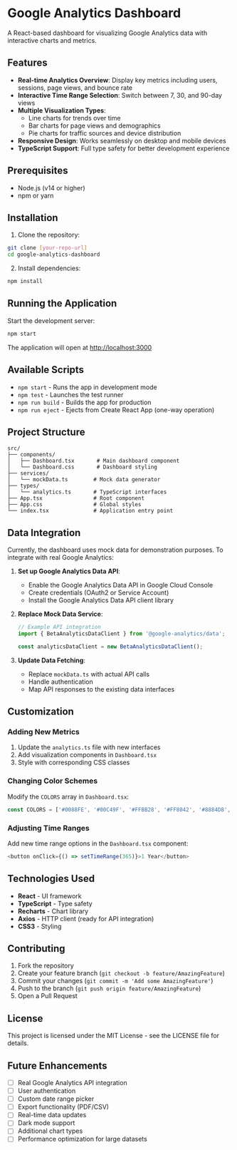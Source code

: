 # Google Analytics Dashboard

A React-based dashboard for visualizing Google Analytics data with interactive charts and metrics.

## Features

- **Real-time Analytics Overview**: Display key metrics including users, sessions, page views, and bounce rate
- **Interactive Time Range Selection**: Switch between 7, 30, and 90-day views
- **Multiple Visualization Types**:
  - Line charts for trends over time
  - Bar charts for page views and demographics
  - Pie charts for traffic sources and device distribution
- **Responsive Design**: Works seamlessly on desktop and mobile devices
- **TypeScript Support**: Full type safety for better development experience

## Prerequisites

- Node.js (v14 or higher)
- npm or yarn

## Installation

1. Clone the repository:
```bash
git clone [your-repo-url]
cd google-analytics-dashboard
```

2. Install dependencies:
```bash
npm install
```

## Running the Application

Start the development server:
```bash
npm start
```

The application will open at [http://localhost:3000](http://localhost:3000)

## Available Scripts

- `npm start` - Runs the app in development mode
- `npm test` - Launches the test runner
- `npm run build` - Builds the app for production
- `npm run eject` - Ejects from Create React App (one-way operation)

## Project Structure

```
src/
├── components/
│   ├── Dashboard.tsx       # Main dashboard component
│   └── Dashboard.css       # Dashboard styling
├── services/
│   └── mockData.ts        # Mock data generator
├── types/
│   └── analytics.ts       # TypeScript interfaces
├── App.tsx                # Root component
├── App.css                # Global styles
└── index.tsx              # Application entry point
```

## Data Integration

Currently, the dashboard uses mock data for demonstration purposes. To integrate with real Google Analytics:

1. **Set up Google Analytics Data API**:
   - Enable the Google Analytics Data API in Google Cloud Console
   - Create credentials (OAuth2 or Service Account)
   - Install the Google Analytics Data API client library

2. **Replace Mock Data Service**:
   ```typescript
   // Example API integration
   import { BetaAnalyticsDataClient } from '@google-analytics/data';
   
   const analyticsDataClient = new BetaAnalyticsDataClient();
   ```

3. **Update Data Fetching**:
   - Replace `mockData.ts` with actual API calls
   - Handle authentication
   - Map API responses to the existing data interfaces

## Customization

### Adding New Metrics

1. Update the `analytics.ts` file with new interfaces
2. Add visualization components in `Dashboard.tsx`
3. Style with corresponding CSS classes

### Changing Color Schemes

Modify the `COLORS` array in `Dashboard.tsx`:
```typescript
const COLORS = ['#0088FE', '#00C49F', '#FFBB28', '#FF8042', '#8884D8', '#82CA9D'];
```

### Adjusting Time Ranges

Add new time range options in the `Dashboard.tsx` component:
```typescript
<button onClick={() => setTimeRange(365)}>1 Year</button>
```

## Technologies Used

- **React** - UI framework
- **TypeScript** - Type safety
- **Recharts** - Chart library
- **Axios** - HTTP client (ready for API integration)
- **CSS3** - Styling

## Contributing

1. Fork the repository
2. Create your feature branch (`git checkout -b feature/AmazingFeature`)
3. Commit your changes (`git commit -m 'Add some AmazingFeature'`)
4. Push to the branch (`git push origin feature/AmazingFeature`)
5. Open a Pull Request

## License

This project is licensed under the MIT License - see the LICENSE file for details.

## Future Enhancements

- [ ] Real Google Analytics API integration
- [ ] User authentication
- [ ] Custom date range picker
- [ ] Export functionality (PDF/CSV)
- [ ] Real-time data updates
- [ ] Dark mode support
- [ ] Additional chart types
- [ ] Performance optimization for large datasets